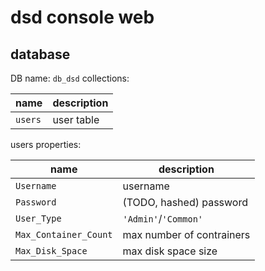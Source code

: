 # dsd console web

## database

DB name: `db_dsd`
collections:

| name  | description |
| ------- | ------------- |
| `users` | user table  |

users properties:

| name  | description |
| ------- | ------------- |
| `Username` | username |
| `Password` | (TODO, hashed) password |
| `User_Type` | `'Admin'`/`'Common'` |
| `Max_Container_Count` | max number of contrainers |
| `Max_Disk_Space` | max disk space size|
